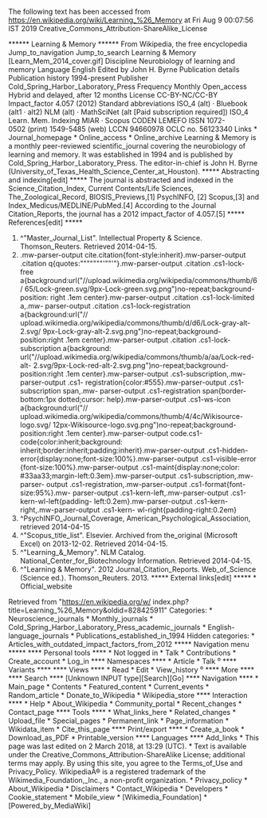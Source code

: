 The following text has been accessed from https://en.wikipedia.org/wiki/Learning_%26_Memory at Fri Aug 9 00:07:56 IST 2019
Creative_Commons_Attribution-ShareAlike_License





















****** Learning & Memory ******
From Wikipedia, the free encyclopedia
Jump_to_navigation Jump_to_search
                    Learning & Memory  
[Learn_Mem_2014_cover.gif]
Discipline          Neurobiology of learning and memory
Language            English
Edited by          John H. Byrne
Publication details
Publication history 1994-present
Publisher           Cold_Spring_Harbor_Laboratory_Press
Frequency           Monthly
Open_access         Hybrid and delayed, after 12 months
License             CC-BY-NC/CC-BY
Impact_factor       4.057
(2012)
Standard abbreviations
ISO_4 (alt) · Bluebook (alt1 · alt2)
NLM (alt) · MathSciNet (alt [Paid subscription required])
ISO_4               Learn. Mem.
Indexing
MIAR · Scopus
CODEN               LEMEFO
ISSN                1072-0502 (print)
                    1549-5485 (web)
LCCN                94660978
OCLC no.           56123340
Links
    * Journal_homepage
    * Online_access
    * Online_archive
Learning & Memory is a monthly peer-reviewed scientific_journal covering the
neurobiology of learning and memory. It was established in 1994 and is
published by Cold_Spring_Harbor_Laboratory_Press. The editor-in-chief is John
H. Byrne (University_of_Texas_Health_Science_Center_at_Houston).
***** Abstracting and indexing[edit] *****
The journal is abstracted and indexed in the Science_Citation_Index, Current
Contents/Life Sciences, The_Zoological_Record, BIOSIS_Previews,[1] PsychINFO,
[2] Scopus,[3] and Index_Medicus/MEDLINE/PubMed.[4] According to the Journal
Citation_Reports, the journal has a 2012 impact_factor of 4.057.[5]
***** References[edit] *****
   1. ^"Master_Journal_List". Intellectual Property & Science. Thomson_Reuters.
      Retrieved 2014-04-15.
   2. .mw-parser-output cite.citation{font-style:inherit}.mw-parser-output
      .citation q{quotes:"\"""\"""'""'"}.mw-parser-output .citation .cs1-lock-
      free a{background:url("//upload.wikimedia.org/wikipedia/commons/thumb/6/
      65/Lock-green.svg/9px-Lock-green.svg.png")no-repeat;background-position:
      right .1em center}.mw-parser-output .citation .cs1-lock-limited a,.mw-
      parser-output .citation .cs1-lock-registration a{background:url("//
      upload.wikimedia.org/wikipedia/commons/thumb/d/d6/Lock-gray-alt-2.svg/
      9px-Lock-gray-alt-2.svg.png")no-repeat;background-position:right .1em
      center}.mw-parser-output .citation .cs1-lock-subscription a{background:
      url("//upload.wikimedia.org/wikipedia/commons/thumb/a/aa/Lock-red-alt-
      2.svg/9px-Lock-red-alt-2.svg.png")no-repeat;background-position:right
      .1em center}.mw-parser-output .cs1-subscription,.mw-parser-output .cs1-
      registration{color:#555}.mw-parser-output .cs1-subscription span,.mw-
      parser-output .cs1-registration span{border-bottom:1px dotted;cursor:
      help}.mw-parser-output .cs1-ws-icon a{background:url("//
      upload.wikimedia.org/wikipedia/commons/thumb/4/4c/Wikisource-logo.svg/
      12px-Wikisource-logo.svg.png")no-repeat;background-position:right .1em
      center}.mw-parser-output code.cs1-code{color:inherit;background:
      inherit;border:inherit;padding:inherit}.mw-parser-output .cs1-hidden-
      error{display:none;font-size:100%}.mw-parser-output .cs1-visible-error
      {font-size:100%}.mw-parser-output .cs1-maint{display:none;color:
      #33aa33;margin-left:0.3em}.mw-parser-output .cs1-subscription,.mw-parser-
      output .cs1-registration,.mw-parser-output .cs1-format{font-size:95%}.mw-
      parser-output .cs1-kern-left,.mw-parser-output .cs1-kern-wl-left{padding-
      left:0.2em}.mw-parser-output .cs1-kern-right,.mw-parser-output .cs1-kern-
      wl-right{padding-right:0.2em}
   3. ^PsychINFO_Journal_Coverage, American_Psychological_Association,
      retrieved 2014-04-15
   4. ^"Scopus_title_list". Elsevier. Archived from the_original (Microsoft
      Excel) on 2013-12-02. Retrieved 2014-04-15.
   5. ^"Learning_&_Memory". NLM Catalog. National_Center_for_Biotechnology
      Information. Retrieved 2014-04-15.
   6. ^"Learning & Memory". 2012 Journal_Citation_Reports. Web_of_Science
      (Science ed.). Thomson_Reuters. 2013.
***** External links[edit] *****
    * Official_website

Retrieved from "https://en.wikipedia.org/w/
index.php?title=Learning_%26_Memory&oldid=828425911"
Categories:
    * Neuroscience_journals
    * Monthly_journals
    * Cold_Spring_Harbor_Laboratory_Press_academic_journals
    * English-language_journals
    * Publications_established_in_1994
Hidden categories:
    * Articles_with_outdated_impact_factors_from_2012
***** Navigation menu *****
**** Personal tools ****
    * Not logged in
    * Talk
    * Contributions
    * Create_account
    * Log_in
**** Namespaces ****
    * Article
    * Talk
⁰
**** Variants ****
**** Views ****
    * Read
    * Edit
    * View_history
⁰
**** More ****
**** Search ****
[Unknown INPUT type][Search][Go]
**** Navigation ****
    * Main_page
    * Contents
    * Featured_content
    * Current_events
    * Random_article
    * Donate_to_Wikipedia
    * Wikipedia_store
**** Interaction ****
    * Help
    * About_Wikipedia
    * Community_portal
    * Recent_changes
    * Contact_page
**** Tools ****
    * What_links_here
    * Related_changes
    * Upload_file
    * Special_pages
    * Permanent_link
    * Page_information
    * Wikidata_item
    * Cite_this_page
**** Print/export ****
    * Create_a_book
    * Download_as_PDF
    * Printable_version
**** Languages ****
Add_links
    * This page was last edited on 2 March 2018, at 13:29 (UTC).
    * Text is available under the Creative_Commons_Attribution-ShareAlike
      License; additional terms may apply. By using this site, you agree to the
      Terms_of_Use and Privacy_Policy. WikipediaÂ® is a registered trademark of
      the Wikimedia_Foundation,_Inc., a non-profit organization.
    * Privacy_policy
    * About_Wikipedia
    * Disclaimers
    * Contact_Wikipedia
    * Developers
    * Cookie_statement
    * Mobile_view
    * [Wikimedia_Foundation]
    * [Powered_by_MediaWiki]
